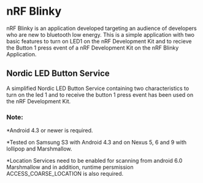 # nRF Blinky
nRF Blinky is an application developed targeting an audience of developers who are new to bluetooth low energy. This is a simple application with two basic features to turn on LED1 on the nRF Development Kit and to recieve the Button 1 press event of a nRF Development Kit on the nRF Blinky Application.

## Nordic LED Button Service
A simplified Nordic LED Button Service containing two characteristics to turn on the led 1 and to receive the button 1 press event has been used on the nRF Development Kit.


### Note:

*Android 4.3 or newer is required.

*Tested on Samsung S3 with Android 4.3 and on Nexus 5, 6 and 9 with lollipop and Marshmallow.

*Location Services need to be enabled for scanning from android 6.0 Marshmallow and in addition, runtime persmission ACCESS_COARSE_LOCATION is also required.
